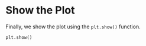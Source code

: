 # Show the Plot

Finally, we show the plot using the `plt.show()` function.

```python
plt.show()
```
